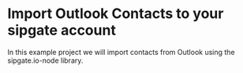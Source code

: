 # Import Outlook Contacts to your sipgate account

In this example project we will import contacts from Outlook using the sipgate.io-node library.